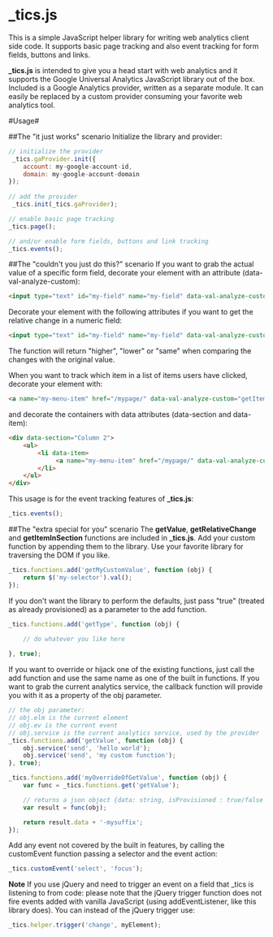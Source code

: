 _tics.js
========

This is a simple JavaScript helper library for writing web analytics client side code. It supports basic page tracking and also event tracking for form fields, buttons and links.

**_tics.js** is intended to give you a head start with web analytics and it supports the Google Universal Analytics JavaScript library out of the box. Included is a Google Analytics provider, written as a separate module. It can easily be replaced by a custom provider consuming your favorite web analytics tool.

#Usage#

##The "it just works" scenario
Initialize the library and provider:

```javascript
// initialize the provider
 _tics.gaProvider.init({
    account: my-google-account-id,
    domain: my-google-account-domain
});
    
// add the provider       
 _tics.init(_tics.gaProvider);

// enable basic page tracking
_tics.page();

// and/or enable form fields, buttons and link tracking
_tics.events();
```

##The "couldn't you just do this?" scenario
If you want to grab the actual value of a specific form field, decorate your element with an attribute (data-val-analyze-custom):
```html
<input type="text" id="my-field" name="my-field" data-val-analyze-custom="getValue" />
```

Decorate your element with the following attributes if you want to get the relative change in a numeric field:
```html
<input type="text" id="my-field" name="my-field" data-val-analyze-custom="getRelativeChange" data-val-original-value="100" />
```

The function will return "higher", "lower" or "same" when comparing the changes with the original value.

When you want to track which item in a list of items users have clicked, decorate your element with:
```html
<a name="my-menu-item" href="/mypage/" data-val-analyze-custom="getItemInSection">Item 1</a>
```

and decorate the containers with data attributes (data-section and data-item):
```html
<div data-section="Column 2">
    <ul>
        <li data-item>
             <a name="my-menu-item" href="/mypage/" data-val-analyze-custom="getItemInSection">Item 1</a>
        </li>
    </ul>
</div>
```

This usage is for the event tracking features of **_tics.js**:
```javascript
_tics.events();
```

##The "extra special for you" scenario
The **getValue**, **getRelativeChange** and **getItemInSection** functions are included in **_tics.js**. Add your custom function by appending them to the library. Use your favorite library for traversing the DOM if you like.

```javascript
_tics.functions.add('getMyCustomValue', function (obj) {
	return $('my-selector').val();
});
```

If you don't want the library to perform the defaults, just pass "true" (treated as already provisioned) as a parameter to the add function. 

```javascript
_tics.functions.add('getType', function (obj) {
    
    // do whatever you like here

}, true);
```

If you want to override or hijack one of the existing functions, just call the add function and use the same name as one of the built in functions. If you want to grab the current analytics service, the callback function will provide you with it as a property of the obj parameter.

```javascript
// the obj parameter:
// obj.elm is the current element
// obj.ev is the current event
// obj.service is the current analytics service, used by the provider
_tics.functions.add('getValue', function (obj) {
    obj.service('send', 'hello world');
    obj.service('send', 'my custom function');
}, true);
```

```javascript
_tics.functions.add('myOverrideOfGetValue', function (obj) {
	var func = _tics.functions.get('getValue');

	// returns a json object {data: string, isProvisioned : true/false }
	var result = func(obj);

	return result.data + '-mysuffix';
});
```

Add any event not covered by the built in features, by calling the customEvent function passing a selector and the event action:

```javascript
_tics.customEvent('select', 'focus');
```

**Note**
If you use jQuery and need to trigger an event on a field that _tics is listening to from code:
please note that the jQuery trigger function does not fire events added with vanilla JavaScript (using addEventListener, like this library does).
You can instead of the jQuery trigger use:

```javascript
_tics.helper.trigger('change', myElement);
```